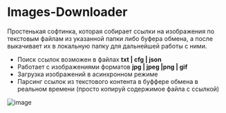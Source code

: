 # Images-Downloader

Простенькая софтинка, которая собирает ссылки на изображения по текстовым файлам из указанной папки либо буфера обмена, а после выкачивает их в локальную папку для дальнейшей работы с ними.
- Поиск ссылок возможен в файлах **txt | cfg | json**
- Работает с изображениями форматов **jpg | jpeg |png | gif**
- Загрузка изображений в асинхронном режиме
- Парсинг ссылок из текстового контента в буффере обмена в реальном времени (просто копируй содержимое файла с ссылкой)


![image](https://github.com/4epB9Ik/Images-Downloader/assets/53187070/055bf527-9785-43ce-9e6e-9199b394925c)




